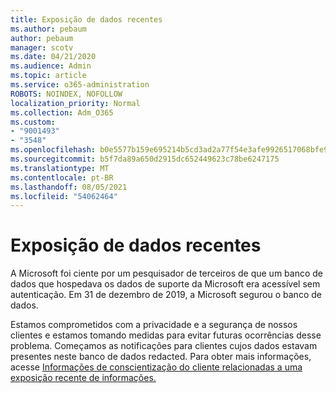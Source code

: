 ```yaml
---
title: Exposição de dados recentes
ms.author: pebaum
author: pebaum
manager: scotv
ms.date: 04/21/2020
ms.audience: Admin
ms.topic: article
ms.service: o365-administration
ROBOTS: NOINDEX, NOFOLLOW
localization_priority: Normal
ms.collection: Adm_O365
ms.custom:
- "9001493"
- "3548"
ms.openlocfilehash: b0e5577b159e695214b5cd3ad2a77f54e3afe9926517068bfe9a90e475dfc491
ms.sourcegitcommit: b5f7da89a650d2915dc652449623c78be6247175
ms.translationtype: MT
ms.contentlocale: pt-BR
ms.lasthandoff: 08/05/2021
ms.locfileid: "54062464"
---
```

# <a name="recent-data-exposure"></a>Exposição de dados recentes

A Microsoft foi ciente por um pesquisador de terceiros de que um banco de dados que hospedava os dados de suporte da Microsoft era acessível sem autenticação. Em 31 de dezembro de 2019, a Microsoft segurou o banco de dados.

Estamos comprometidos com a privacidade e a segurança de nossos clientes e estamos tomando medidas para evitar futuras ocorrências desse problema. Começamos as notificações para clientes cujos dados estavam presentes neste banco de dados redacted. Para obter mais informações, acesse [Informações de conscientização do cliente relacionadas a uma exposição recente de informações.](https://aka.ms/privacyinfo)
